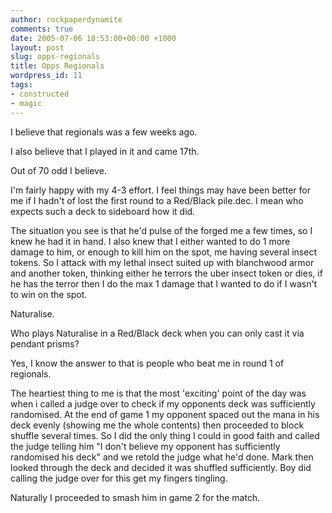 ```yaml
---
author: rockpaperdynamite
comments: true
date: 2005-07-06 10:53:00+00:00 +1000
layout: post
slug: opps-regionals
title: Opps Regionals
wordpress_id: 11
tags:
- constructed
- magic
---
```


I believe that regionals was a few weeks ago.

I also believe that I played in it and came 17th.

Out of 70 odd I believe.

I'm fairly happy with my 4-3 effort. I feel things may have been better for me if I hadn't of lost the first round to a Red/Black pile.dec. I mean who expects such a deck to sideboard how it did.

The situation you see is that he'd pulse of the forged me a few times, so I knew he had it in hand. I also knew that I either wanted to do 1 more damage to him, or enough to kill him on the spot, me having several insect tokens. So I attack with my lethal insect suited up with blanchwood armor and another token, thinking either he terrors the uber insect token or dies, if he has the terror then I do the max 1 damage that I wanted to do if I wasn't to win on the spot.

Naturalise.

Who plays Naturalise in a Red/Black deck when you can only cast it via pendant prisms?

Yes, I know the answer to that is people who beat me in round 1 of regionals.

The heartiest thing to me is that the most 'exciting' point of the day was when i called a judge over to check if my opponents deck was sufficiently randomised. At the end of game 1 my opponent spaced out the mana in his deck evenly (showing me the whole contents) then proceeded to block shuffle several times. So I did the only thing I could in good faith and called the judge telling him "I don't believe my opponent has sufficiently randomised his deck" and we retold the judge what he'd done. Mark then looked through the deck and decided it was shuffled sufficiently. Boy did calling the judge over for this get my fingers tingling.

Naturally I proceeded to smash him in game 2 for the match.




